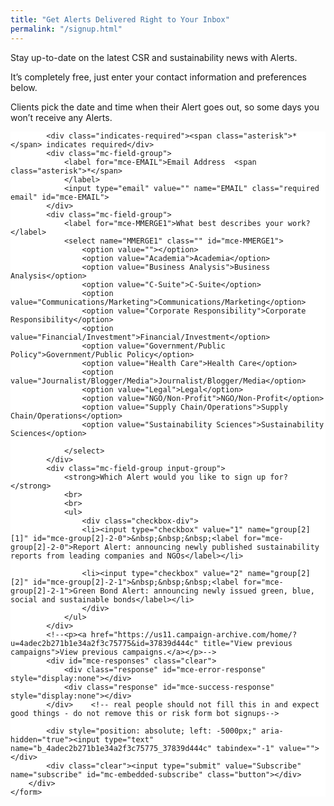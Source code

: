 ```yaml
---
title: "Get Alerts Delivered Right to Your Inbox"
permalink: "/signup.html"
---
```


<p>Stay up-to-date on the latest CSR and sustainability news with Alerts.</p>

<p>It’s completely free, just enter your contact information and preferences below.</p>

<p>Clients pick the date and time when their Alert goes out, so some days you won’t receive any Alerts.</p>

<!-- Begin Mailchimp Signup Form -->
<link href="//cdn-images.mailchimp.com/embedcode/classic-10_7.css" rel="stylesheet" type="text/css">
<style type="text/css">
	#mc_embed_signup{background:#fff; clear:left; font:14px Helvetica,Arial,sans-serif; }
	/* Add your own Mailchimp form style overrides in your site stylesheet or in this style block.
	   We recommend moving this block and the preceding CSS link to the HEAD of your HTML file. */
</style>
<div id="mc_embed_signup">
	<form action="https://reportalert.us11.list-manage.com/subscribe/post?u=4adec2b271b1e34a2f3c75775&amp;id=37839d444c" method="post" id="mc-embedded-subscribe-form" name="mc-embedded-subscribe-form" class="validate" target="_blank" novalidate>
		<div id="mc_embed_signup_scroll">

			<div class="indicates-required"><span class="asterisk">*</span> indicates required</div>
			<div class="mc-field-group">
				<label for="mce-EMAIL">Email Address  <span class="asterisk">*</span>
				</label>
				<input type="email" value="" name="EMAIL" class="required email" id="mce-EMAIL">
			</div>
			<div class="mc-field-group">
				<label for="mce-MMERGE1">What best describes your work? </label>
				<select name="MMERGE1" class="" id="mce-MMERGE1">
					<option value=""></option>
					<option value="Academia">Academia</option>
					<option value="Business Analysis">Business Analysis</option>
					<option value="C-Suite">C-Suite</option>
					<option value="Communications/Marketing">Communications/Marketing</option>
					<option value="Corporate Responsibility">Corporate Responsibility</option>
					<option value="Financial/Investment">Financial/Investment</option>
					<option value="Government/Public Policy">Government/Public Policy</option>
					<option value="Health Care">Health Care</option>
					<option value="Journalist/Blogger/Media">Journalist/Blogger/Media</option>
					<option value="Legal">Legal</option>
					<option value="NGO/Non-Profit">NGO/Non-Profit</option>
					<option value="Supply Chain/Operations">Supply Chain/Operations</option>
					<option value="Sustainability Sciences">Sustainability Sciences</option>

				</select>
			</div>
			<div class="mc-field-group input-group">
				<strong>Which Alert would you like to sign up for? </strong>
                <br>
                <br>
				<ul>
                    <div class="checkbox-div">
                    <li><input type="checkbox" value="1" name="group[2][1]" id="mce-group[2]-2-0">&nbsp;&nbsp;&nbsp;<label for="mce-group[2]-2-0">Report Alert: announcing newly published sustainability reports from leading companies and NGOs</label></li>

                    <li><input type="checkbox" value="2" name="group[2][2]" id="mce-group[2]-2-1">&nbsp;&nbsp;&nbsp;<label for="mce-group[2]-2-1">Green Bond Alert: announcing newly issued green, blue, social and sustainable bonds</label></li>
                    </div>
                </ul>
			</div>
			<!--<p><a href="https://us11.campaign-archive.com/home/?u=4adec2b271b1e34a2f3c75775&id=37839d444c" title="View previous campaigns">View previous campaigns.</a></p>-->
			<div id="mce-responses" class="clear">
				<div class="response" id="mce-error-response" style="display:none"></div>
				<div class="response" id="mce-success-response" style="display:none"></div>
			</div>    <!-- real people should not fill this in and expect good things - do not remove this or risk form bot signups-->
            
			<div style="position: absolute; left: -5000px;" aria-hidden="true"><input type="text" name="b_4adec2b271b1e34a2f3c75775_37839d444c" tabindex="-1" value=""></div>
			<div class="clear"><input type="submit" value="Subscribe" name="subscribe" id="mc-embedded-subscribe" class="button"></div>
		</div>
	</form>
</div>

<!--End mc_embed_signup-->





